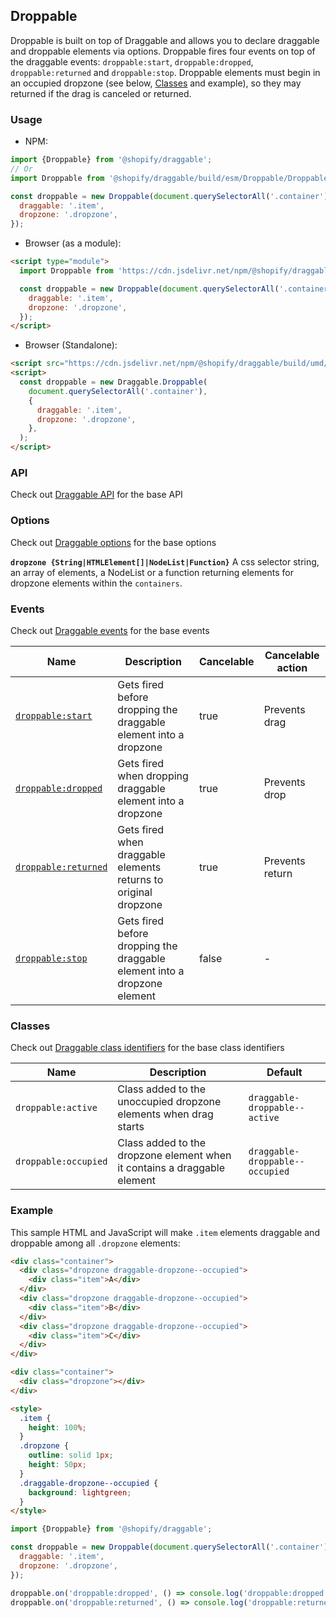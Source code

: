 ## Droppable

Droppable is built on top of Draggable and allows you to declare draggable and droppable elements via options.
Droppable fires four events on top of the draggable events: `droppable:start`, `droppable:dropped`, `droppable:returned` and `droppable:stop`.
Droppable elements must begin in an occupied dropzone (see below, [Classes](#classes) and example),
so they may returned if the drag is canceled or returned.

### Usage

- NPM:

```js
import {Droppable} from '@shopify/draggable';
// Or
import Droppable from '@shopify/draggable/build/esm/Droppable/Droppable';

const droppable = new Droppable(document.querySelectorAll('.container'), {
  draggable: '.item',
  dropzone: '.dropzone',
});
```

- Browser (as a module):

```html
<script type="module">
  import Droppable from 'https://cdn.jsdelivr.net/npm/@shopify/draggable/build/esm/Droppable/Droppable.js';

  const droppable = new Droppable(document.querySelectorAll('.container'), {
    draggable: '.item',
    dropzone: '.dropzone',
  });
</script>
```

- Browser (Standalone):

```html
<script src="https://cdn.jsdelivr.net/npm/@shopify/draggable/build/umd/index.min.js"></script>
<script>
  const droppable = new Draggable.Droppable(
    document.querySelectorAll('.container'),
    {
      draggable: '.item',
      dropzone: '.dropzone',
    },
  );
</script>
```

### API

Check out [Draggable API](../Draggable#api) for the base API

### Options

Check out [Draggable options](../Draggable#options) for the base options

**`dropzone {String|HTMLElement[]|NodeList|Function}`**
A css selector string, an array of elements, a NodeList or a function returning elements for dropzone
elements within the `containers`.

### Events

Check out [Draggable events](../Draggable#events) for the base events

| Name                                      | Description                                                              | Cancelable | Cancelable action |
| ----------------------------------------- | ------------------------------------------------------------------------ | ---------- | ----------------- |
| [`droppable:start`][droppablestart]       | Gets fired before dropping the draggable element into a dropzone         | true       | Prevents drag     |
| [`droppable:dropped`][droppabledropped]   | Gets fired when dropping draggable element into a dropzone               | true       | Prevents drop     |
| [`droppable:returned`][droppablereturned] | Gets fired when draggable elements returns to original dropzone          | true       | Prevents return   |
| [`droppable:stop`][droppablestop]         | Gets fired before dropping the draggable element into a dropzone element | false      | -                 |

[droppablestart]: DroppableEvent#droppablestartevent
[droppabledropped]: DroppableEvent#droppabledroppedevent
[droppablereturned]: DroppableEvent#droppablereturnedevent
[droppablestop]: DroppableEvent#droppablestopevent

### Classes

Check out [Draggable class identifiers](../Draggable#classes) for the base class identifiers

| Name                 | Description                                                              | Default                         |
| -------------------- | ------------------------------------------------------------------------ | ------------------------------- |
| `droppable:active`   | Class added to the unoccupied dropzone elements when drag starts         | `draggable-droppable--active`   |
| `droppable:occupied` | Class added to the dropzone element when it contains a draggable element | `draggable-droppable--occupied` |

### Example

This sample HTML and JavaScript will make `.item` elements draggable and droppable among all `.dropzone` elements:

```html
<div class="container">
  <div class="dropzone draggable-dropzone--occupied">
    <div class="item">A</div>
  </div>
  <div class="dropzone draggable-dropzone--occupied">
    <div class="item">B</div>
  </div>
  <div class="dropzone draggable-dropzone--occupied">
    <div class="item">C</div>
  </div>
</div>

<div class="container">
  <div class="dropzone"></div>
</div>

<style>
  .item {
    height: 100%;
  }
  .dropzone {
    outline: solid 1px;
    height: 50px;
  }
  .draggable-dropzone--occupied {
    background: lightgreen;
  }
</style>
```

```js
import {Droppable} from '@shopify/draggable';

const droppable = new Droppable(document.querySelectorAll('.container'), {
  draggable: '.item',
  dropzone: '.dropzone',
});

droppable.on('droppable:dropped', () => console.log('droppable:dropped'));
droppable.on('droppable:returned', () => console.log('droppable:returned'));
```
